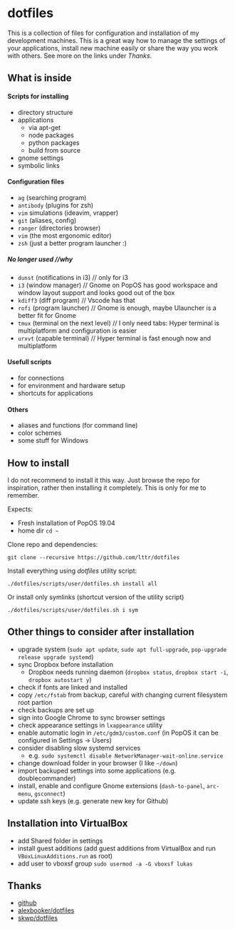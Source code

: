 dotfiles
========

This is a collection of files for configuration and installation of my development machines. This is a great way how to manage the settings of your applications, install new machine easily or share the way you work with others.
See more on the links under _Thanks_.


## What is inside

#### Scripts for installing
- directory structure
- applications
    * via apt-get
    * node packages
    * python packages
    * build from source
- gnome settings
- symbolic links

#### Configuration files
- `ag` (searching program)
- `antibody` (plugins for zsh)
- `vim` simulations (ideavim, vrapper)
- `git` (aliases, config)
- `ranger` (directories browser)
- `vim` (the most ergonomic editor)
- `zsh` (just a better program launcher :)

##### No longer used //why
- `dunst` (notifications in i3) // only for i3
- `i3` (window manager) // Gnome on PopOS has good workspace and window layout support and looks good out of the box
- `kdiff3` (diff program) // Vscode has that
- `rofi` (program launcher) // Gnome is enough, maybe Ulauncher is a better fit for Gnome
- `tmux` (terminal on the next level) // I only need tabs: Hyper terminal is multiplatform and configuration is easier
- `urxvt` (capable terminal) // Hyper terminal is fast enough now and multiplatform

#### Usefull scripts
- for connections
- for environment and hardware setup
- shortcuts for applications

#### Others
- aliases and functions (for command line)
- color schemes
- some stuff for Windows


## How to install

I do not recommend to install it this way. Just browse the repo for inspiration, rather then installing it completely. This is only for me to remember.

Expects:
- Fresh installation of PopOS 19.04
- home dir `cd ~`

Clone repo and dependencies:
```
git clone --recursive https://github.com/lttr/dotfiles
```

Install everything using _dotfiles_ utility script:
```
./dotfiles/scripts/user/dotfiles.sh install all
```
Or install only symlinks (shortcut version of the utility script)
```
./dotfiles/scripts/user/dotfiles.sh i sym
```

## Other things to consider after installation

- upgrade system (`sudo apt update`, `sudo apt full-upgrade`, `pop-upgrade release upgrade systemd`)
- sync Dropbox before installation
  + Dropbox needs running daemon (`dropbox status`, `dropbox start -i`, `dropbox autostart y`)
- check if fonts are linked and installed
- copy `/etc/fstab` from backup, careful with changing current filesystem root partion
- check backups are set up
- sign into Google Chrome to sync browser settings
- check appearance settings in `lxappearance` utility
- enable automatic login in `/etc/gdm3/custom.conf` (in PopOS it can be configured in Settings -> Users)
- consider disabling slow systemd services
  + e.g. `sudo systemctl disable NetworkManager-wait-online.service`
- change download folder in your browser (I like `~/down`)
- import backuped settings into some applications (e.g. doublecommander)
- install, enable and configure Gnome extensions (`dash-to-panel`, `arc-menu`, `gsconnect`)
- update ssh keys (e.g. generate new key for Github)

## Installation into VirtualBox

- add Shared folder in settings
- install guest additions (add guest additions from VirtualBox and run `VBoxLinuxAdditions.run` as root)
- add user to vboxsf group `sudo usermod -a -G vboxsf lukas`

## Thanks

- [github](http://dotfiles.github.io/)
- [alexbooker/dotfiles](https://github.com/alexbooker/dotfiles)
- [skwp/dotfiles](https://github.com/skwp/dotfiles)
